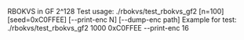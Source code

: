 RBOKVS in GF 2^128
Test usage: ./rbokvs/test_rbokvs_gf2 [n=100] [seed=0xC0FFEE] [--print-enc N] [--dump-enc path]
Example for test: ./rbokvs/test_rbokvs_gf2 1000 0xC0FFEE --print-enc 16

